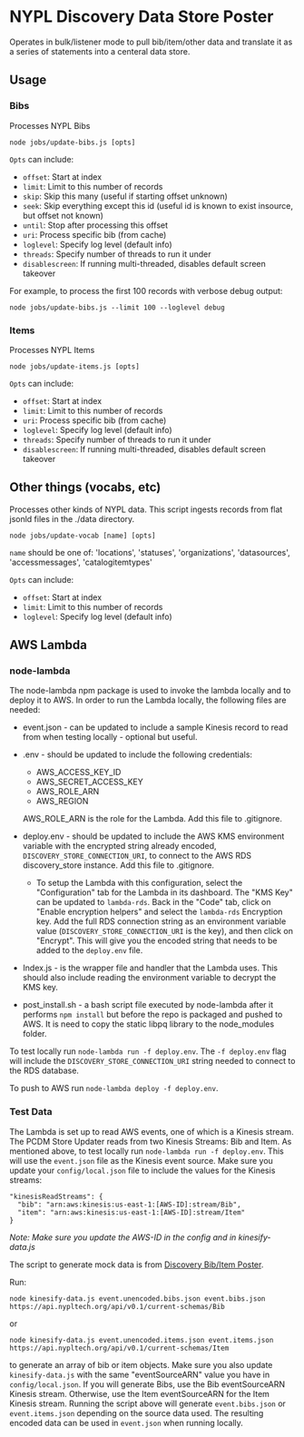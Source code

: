 # NYPL Discovery Data Store Poster

Operates in bulk/listener mode to pull bib/item/other data and translate it as a series of statements into a centeral data store.

## Usage

### Bibs

Processes NYPL Bibs

```
node jobs/update-bibs.js [opts]
```

`Opts` can include:
* `offset`: Start at index
* `limit`: Limit to this number of records
* `skip`: Skip this many (useful if starting offset unknown)
* `seek`: Skip everything except this id (useful id is known to exist insource, but offset not known)
* `until`: Stop after processing this offset
* `uri`: Process specific bib (from cache)
* `loglevel`: Specify log level (default info)
* `threads`: Specify number of threads to run it under
* `disablescreen`: If running multi-threaded, disables default screen takeover

For example, to process the first 100 records with verbose debug output:

```
node jobs/update-bibs.js --limit 100 --loglevel debug
```

### Items

Processes NYPL Items

```
node jobs/update-items.js [opts]
```

`Opts` can include:
* `offset`: Start at index
* `limit`: Limit to this number of records
* `uri`: Process specific bib (from cache)
* `loglevel`: Specify log level (default info)
* `threads`: Specify number of threads to run it under
* `disablescreen`: If running multi-threaded, disables default screen takeover

## Other things (vocabs, etc)

Processes other kinds of NYPL data. This script ingests records from flat jsonld files in the ./data directory.

```
node jobs/update-vocab [name] [opts]
```

`name` should be one of: 'locations', 'statuses', 'organizations', 'datasources', 'accessmessages', 'catalogitemtypes'

`Opts` can include:
* `offset`: Start at index
* `limit`: Limit to this number of records
* `loglevel`: Specify log level (default info)

## AWS Lambda

### node-lambda
The node-lambda npm package is used to invoke the lambda locally and to deploy it to AWS. In order to run the Lambda locally, the following files are needed:
* event.json - can be updated to include a sample Kinesis record to read from when testing locally - optional but useful.

* .env - should be updated to include the following credentials:
  * AWS_ACCESS_KEY_ID
  * AWS_SECRET_ACCESS_KEY
  * AWS_ROLE_ARN
  * AWS_REGION

  AWS_ROLE_ARN is the role for the Lambda. Add this file to .gitignore.

* deploy.env - should be updated to include the AWS KMS environment variable with the encrypted string already encoded, `DISCOVERY_STORE_CONNECTION_URI`, to connect to the AWS RDS discovery_store instance. Add this file to .gitignore.
  * To setup the Lambda with this configuration, select the "Configuration" tab for the Lambda in its dashboard. The "KMS Key" can be updated to `lambda-rds`. Back in the "Code" tab, click on "Enable encryption helpers" and select the `lambda-rds` Encryption key. Add the full RDS connection string as an environment variable value (`DISCOVERY_STORE_CONNECTION_URI` is the key), and then click on "Encrypt". This will give you the encoded string that needs to be added to the `deploy.env` file.

* Index.js - is the wrapper file and handler that the Lambda uses. This should also include reading the environment variable to decrypt the KMS key.

* post_install.sh - a bash script file executed by node-lambda after it performs `npm install` but before the repo is packaged and pushed to AWS. It is need to copy the static libpq library to the node_modules folder.

To test locally run `node-lambda run -f deploy.env`. The `-f deploy.env` flag will include the `DISCOVERY_STORE_CONNECTION_URI` string needed to connect to the RDS database.

To push to AWS run `node-lambda deploy -f deploy.env`.

### Test Data

The Lambda is set up to read AWS events, one of which is a Kinesis stream. The PCDM Store Updater reads from two Kinesis Streams: Bib and Item. As mentioned above, to test locally run `node-lambda run -f deploy.env`. This will use the `event.json` file as the Kinesis event source. Make sure you update your `config/local.json` file to include the values for the Kinesis streams:

    "kinesisReadStreams": {
      "bib": "arn:aws:kinesis:us-east-1:[AWS-ID]:stream/Bib",
      "item": "arn:aws:kinesis:us-east-1:[AWS-ID]:stream/Item"
    }

*Note: Make sure you update the AWS-ID in the config and in kinesify-data.js*

The script to generate mock data is from [Discovery Bib/Item Poster](https://github.com/NYPL-discovery/discovery-bib-poster).

Run:

    node kinesify-data.js event.unencoded.bibs.json event.bibs.json https://api.nypltech.org/api/v0.1/current-schemas/Bib

or

    node kinesify-data.js event.unencoded.items.json event.items.json https://api.nypltech.org/api/v0.1/current-schemas/Item

to generate an array of bib or item objects. Make sure you also update `kinesify-data.js` with the same "eventSourceARN" value you have in `config/local.json`. If you will generate Bibs, use the Bib eventSourceARN Kinesis stream. Otherwise, use the Item eventSourceARN for the Item Kinesis stream. Running the script above will generate `event.bibs.json` or `event.items.json` depending on the source data used. The resulting encoded data can be used in `event.json` when running locally.
